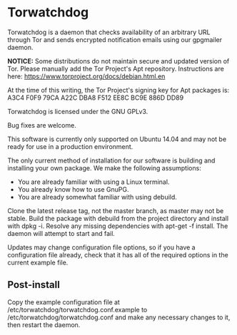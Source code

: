 # Torwatchdog

Torwatchdog is a daemon that checks availability of an arbitrary URL through
Tor and sends encrypted notification emails using our gpgmailer daemon.

**NOTICE:** Some distributions do not maintain secure and updated version of
Tor. Please manually add the Tor Project's Apt repository. Instructions are
here: https://www.torproject.org/docs/debian.html.en

At the time of this writing, the Tor Project's signing key for Apt packages
is: A3C4 F0F9 79CA A22C DBA8  F512 EE8C BC9E 886D DD89

Torwatchdog is licensed under the GNU GPLv3.

Bug fixes are welcome.

This software is currently only supported on Ubuntu 14.04 and may not be ready
for use in a production environment.

The only current method of installation for our software is building and
installing your own package. We make the following assumptions:

*    You are already familiar with using a Linux terminal.
*    You already know how to use GnuPG.
*    You are already somewhat familiar with using debuild.

Clone the latest release tag, not the master branch, as master may not be
stable. Build the package with debuild from the project directory and install
with dpkg -i. Resolve any missing dependencies with apt-get -f install. The
daemon will attempt to start and fail.

Updates may change configuration file options, so if you have a configuration
file already, check that it has all of the required options in the current
example file.

## Post-install

Copy the example configuration file at
/etc/torwatchdog/torwatchdog.conf.example to /etc/torwatchdog/torwatchdog.conf
and make any necessary changes to it, then restart the daemon.
